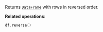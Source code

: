 [//]: # (title: reverse)

<!---IMPORT org.jetbrains.kotlinx.dataframe.samples.api.Modify-->

Returns [`DataFrame`](DataFrame.md) with rows in reversed order.

**Related operations**: [](reorderRows.md)

<!---FUN reverse-->

```kotlin
df.reverse()
```

<inline-frame src="resources/org.jetbrains.kotlinx.dataframe.samples.api.Modify.reverse.html" width="100%"/>
<!---END-->
